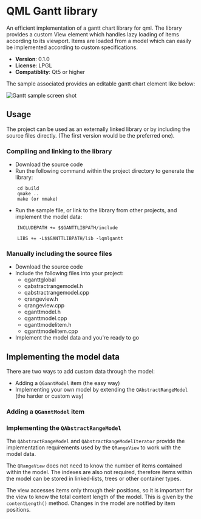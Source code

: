 # QML Gantt library
 
An efficient implementation of a gantt chart library for qml. The library provides a custom View element
which handles lazy loading of items according to its viewport. Items are loaded from a model which can easily be implemented according to custom specifications.

 * **Version**: 0.1.0
 * **License**: LPGL
 * **Compatiblity**: Qt5 or higher

The sample associated provides an editable gantt chart element like below:

 ![Gantt sample screen shot](/doc/screen-gantt.jpg)

## Usage

The project can be used as an externally linked library or by including the source files directly. (The first version would be the preferred one).

### Compiling and linking to the library

 * Download the source code
 * Run the following command within the project directory to generate the library:
 
```
    cd build
    qmake ..
    make (or nmake)
```

 * Run the sample file, or link to the library from other projects, and implement the model data:
 
```
    INCLUDEPATH += $$GANTTLIBPATH/include
	
    LIBS += -L$$GANTTLIBPATH/lib -lqmlgantt
```

### Manually including the source files

 * Download the source code
 * Include the following files into your project:
    * qganttglobal
    * qabstractrangemodel.h
    * qabstractrangemodel.cpp
    * qrangeview.h
    * qrangeview.cpp
    * qganttmodel.h
    * qganttmodel.cpp
    * qganttmodelitem.h
    * qganttmodelitem.cpp
 * Implement the model data and you're ready to go


## Implementing the model data

There are two ways to add custom data through the model:

 * Adding a ```QGanntModel``` item (the easy way)
 * Implementing your own model by extending the ```QAbstractRangeModel``` (the harder or custom way)

### Adding a ```QGanntModel``` item


### Implementing the ```QAbstractRangeModel```

The ```QAbstractRangeModel``` and ```QAbstractRangeModelIterator``` provide the implementation requirements
used by the ```QRangeView``` to work with the model data. 

The ```QRangeView``` does not need to know the number of items contained within the model. The indexes are also
not required, therefore items within the model can be stored in linked-lists, trees or other container types.

The view accesses items only through their positions, so it is important for the view to know the total content
length of the model. This is given by the ```contentLength()``` method. Changes in the model are notified by 
item positions. 
